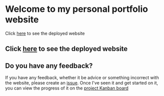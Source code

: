 # Welcome to my personal portfolio website

Click [here](https://shaurya-chandhoke.github.io) to see the deployed website
## Click [here](https://shaurya-chandhoke.github.io) to see the deployed website

## Do you have any feedback?
If you have any feedback, whether it be advice or something incorrect with the website, please create an [issue](https://github.com/shaurya-chandhoke/shaurya-chandhoke.github.io/issues). Once I've seen it
and get started on it, you can view the progress of it on the [project Kanban board](https://github.com/shaurya-chandhoke/shaurya-chandhoke.github.io/projects/1)
